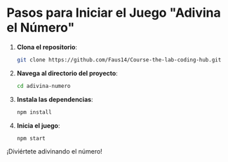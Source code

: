 # Pasos para Iniciar el Juego "Adivina el Número"

1. **Clona el repositorio**:
    ```bash
    git clone https://github.com/Faus14/Course-the-lab-coding-hub.git
    ```
2. **Navega al directorio del proyecto**:
    ```bash
    cd adivina-numero
    ```
3. **Instala las dependencias**:
    ```bash
    npm install
    ```
4. **Inicia el juego**:
    ```bash
    npm start
    ```
¡Diviértete adivinando el número!